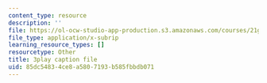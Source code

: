 ```yaml
---
content_type: resource
description: ''
file: https://ol-ocw-studio-app-production.s3.amazonaws.com/courses/21g-503-japanese-iii-fall-2019/85dc54834ce8a5807193b585fbbdb071_-W8jzpw_TgE.srt
file_type: application/x-subrip
learning_resource_types: []
resourcetype: Other
title: 3play caption file
uid: 85dc5483-4ce8-a580-7193-b585fbbdb071
---
```

